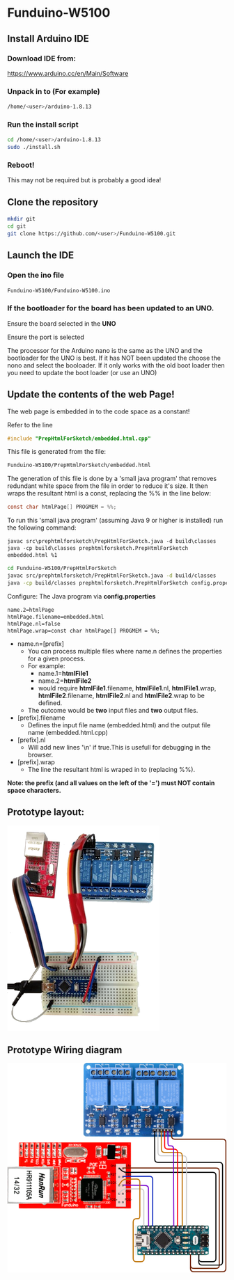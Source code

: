 # Funduino-W5100
## Install Arduino IDE

### Download IDE from:
https://www.arduino.cc/en/Main/Software

### Unpack in to (For example) 
```bash
/home/<user>/arduino-1.8.13
```

### Run the install script
```bash
cd /home/<user>/arduino-1.8.13
sudo ./install.sh
```
### Reboot!
This may not be required but is probably a good idea!

## Clone the repository
```bash
mkdir git
cd git
git clone https://github.com/<user>/Funduino-W5100.git
```
## Launch the IDE
### Open the ino file
```bash
Funduino-W5100/Funduino-W5100.ino
```

### If the bootloader for the board has been updated to an UNO.
Ensure the board selected in the __UNO__

Ensure the port is selected

The processor for the Arduino nano is the same as the UNO and the bootloader for the UNO is best.
If it has NOT been updated the choose the nono and select the booloader. If it only works with the old boot loader then you need to update the boot loader (or use an UNO)

## Update the contents of the web Page!

The web page is embedded in to the code space as a constant!

Refer to the line
```c
#include "PrepHtmlForSketch/embedded.html.cpp"
```

This file is generated from the file:
```bash
Funduino-W5100/PrepHtmlForSketch/embedded.html
```

The generation of this file is done by a 'small java program' that removes redundant white space from the file in order to reduce it's size. It then wraps the resultant html is a const, replacing the %% in the line below:
```c
const char htmlPage[] PROGMEM = %%;
```

To run this 'small java program' (assuming Java 9 or higher is installed) run the following command:

```dos
javac src\prephtmlforsketch\PrepHtmlForSketch.java -d build\classes
java -cp build\classes prephtmlforsketch.PrepHtmlForSketch embedded.html %1
```
```bash
cd Funduino-W5100/PrepHtmlForSketch
javac src/prephtmlforsketch/PrepHtmlForSketch.java -d build/classes
java -cp build/classes prephtmlforsketch.PrepHtmlForSketch config.properties ^C
```
Configure: The Java program via __config.properties__

```properties
name.2=htmlPage
htmlPage.filename=embedded.html
htmlPage.nl=false
htmlPage.wrap=const char htmlPage[] PROGMEM = %%;
```
* name.n=[prefix]
  * You can process multiple files where name.n defines the properties for a given process.
  * For example:
    * name.1=__htmlFile1__
    * name.2=__htmlFile2__
    * would require __htmlFile1__.filename, __htmlFile1__.nl, __htmlFile1__.wrap, __htmlFile2__.filename, __htmlFile2__.nl and __htmlFile2__.wrap to be defined.
  * The outcome would be __two__ input files and __two__ output files.
* [prefix].filename
  * Defines the input file name (embedded.html) and the output file name (embedded.html.cpp)
* [prefix].nl
  * Will add new lines '\n' if true.This is usefull for debugging in the browser.
* [prefix].wrap
  * The line the resultant html is wraped in to (replacing %%).
  
__Note: the prefix (and all values on the left of the '=') must NOT contain space characters.__

## Prototype layout:
![Prototype pic](https://github.com/stuartdd/Funduino-W5100/blob/master/pic001.png)
## Prototype Wiring diagram
![Prototype wiring](https://github.com/stuartdd/Funduino-W5100/blob/master/Wiring.png)
